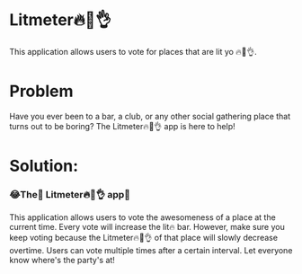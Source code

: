 # Litmeter🔥💯👌

This application allows users to vote for places that are lit yo 🔥💯👌.

# Problem

Have you ever been to a bar, a club, or any other social gathering place that turns out to be boring? The Litmeter🔥💯👌 app is here to help!

# Solution: 
### 😂The🐐 Litmeter🔥💯👌 app🌊

This application allows users to vote the awesomeness of a place at the current time. Every vote will increase the lit🔥 bar. However, make sure you keep voting because the Litmeter🔥💯👌 of that place will slowly decrease overtime. Users can vote multiple times after a certain interval. Let everyone know where's the party's at!
